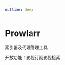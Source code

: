 ```yaml
---
outline: deep
---
```


# Prowlarr

索引器及代理管理工具

开放功能：<a-space><a-tag color="blue">影视订阅</a-tag><a-tag color="blue">影视检索</a-tag></a-space>